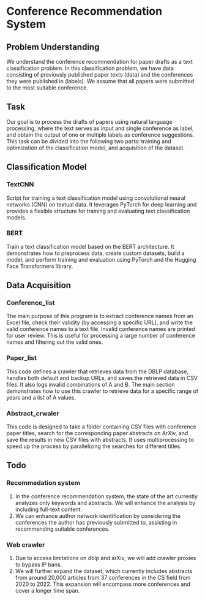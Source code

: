 # Conference Recommendation System

## Problem Understanding
We understand the conference recommendation for paper drafts as a text classification problem. In this classification problem, we have data consisting of previously published paper texts (data) and the conferences they were published in (labels). We assume that all papers were submitted to the most suitable conference.

## Task
Our goal is to process the drafts of papers using natural language processing, where the text serves as input and single conference as label, and obtain the output of one or multiple labels as conference suggestions. This task can be divided into the following two parts: training and optimization of the classification model, and acquisition of the dataset.

## Classification Model

### TextCNN

Script for training a text classification model using convolutional neural networks (CNN) on textual data. It leverages PyTorch for deep learning and provides a flexible structure for training and evaluating text classification models.

### BERT

Train a text classification model based on the BERT architecture. It demonstrates how to preprocess data, create custom datasets, build a model, and perform training and evaluation using PyTorch and the Hugging Face Transformers library.

## Data Acquisition

### Conference_list
The main purpose of this program is to extract conference names from an Excel file, check their validity (by accessing a specific URL), and write the valid conference names to a text file. Invalid conference names are printed for user review. This is useful for processing a large number of conference names and filtering out the valid ones.

### Paper_list
This code defines a crawler that retrieves data from the DBLP database, handles both default and backup URLs, and saves the retrieved data in CSV files. It also logs invalid combinations of A and B. The main section demonstrates how to use this crawler to retrieve data for a specific range of years and a list of A values.

### Abstract_crwaler
This code is designed to take a folder containing CSV files with conference paper titles, search for the corresponding paper abstracts on ArXiv, and save the results in new CSV files with abstracts. It uses multiprocessing to speed up the process by parallelizing the searches for different titles.

## Todo
### Recommedation system
1. In the conference recommendation system, the state of the art currently analyzes only keywords and abstracts. We will enhance the analysis by including full-text content.
2. We can enhance author network identification by considering the conferences the author has previously submitted to, assisting in recommending suitable conferences.

### Web crawler
1. Due to access limitations on dblp and arXiv, we will add crawler proxies to bypass IP bans.
2. We will further expand the dataset, which currently includes abstracts from around 20,000 articles from 37 conferences in the CS field from 2020 to 2022. This expansion will encompass more conferences and cover a longer time span.